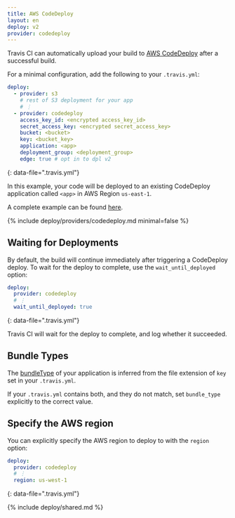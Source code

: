 ```yaml
---
title: AWS CodeDeploy
layout: en
deploy: v2
provider: codedeploy
---
```


Travis CI can automatically upload your build to [AWS CodeDeploy](http://aws.amazon.com/documentation/codedeploy/) after a successful build.

For a minimal configuration, add the following to your `.travis.yml`:

```yaml
deploy:
  - provider: s3
    # rest of S3 deployment for your app
    # ⋮
  - provider: codedeploy
    access_key_id: <encrypted access_key_id>
    secret_access_key: <encrypted secret_access_key>
    bucket: <bucket>
    key: <bucket_key>
    application: <app>
    deployment_group: <deployment_group>
    edge: true # opt in to dpl v2
```
{: data-file=".travis.yml"}

In this example, your code will be deployed to an existing CodeDeploy
application called `<app>` in AWS Region `us-east-1`.

A complete example can be found [here](https://github.com/travis-ci/cat-party/blob/master/.travis.yml).

{% include deploy/providers/codedeploy.md minimal=false %}

## Waiting for Deployments

By default, the build will continue immediately after triggering a CodeDeploy
deploy. To wait for the deploy to complete, use the `wait_until_deployed`
option:

```yaml
deploy:
  provider: codedeploy
  # ⋮
  wait_until_deployed: true
```
{: data-file=".travis.yml"}

Travis CI will wait for the deploy to complete, and log whether it succeeded.

## Bundle Types

The [bundleType](http://docs.aws.amazon.com/codedeploy/latest/APIReference/API_S3Location.html#CodeDeploy-Type-S3Location-bundleType)
of your application is inferred from the file extension of `key` set in your
`.travis.yml`.

If your `.travis.yml` contains both, and they do not match, set `bundle_type`
explicitly to the correct value.

## Specify the AWS region

You can explicitly specify the AWS region to deploy to with the `region` option:

```yaml
deploy:
  provider: codedeploy
  # ⋮
  region: us-west-1
```
{: data-file=".travis.yml"}

{% include deploy/shared.md %}
